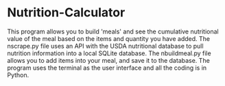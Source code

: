 # Nutrition-Calculator
This program allows you to build 'meals' and see the cumulative nutritional value of the meal based on the items and quantity you have added. The nscrape.py file uses an API with the USDA nutritional database to pull nutrition information into a local SQLite database. The nbuildmeal.py file allows you to add items into your meal, and save it to the database. The program uses the terminal as the user interface and all the coding is in Python.
